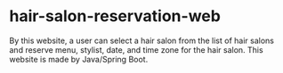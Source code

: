 # hair-salon-reservation-web
By this website,  a user can select a hair salon from the list of hair salons and reserve menu, stylist, date, and time zone for the hair salon. This website is made by Java/Spring Boot.
